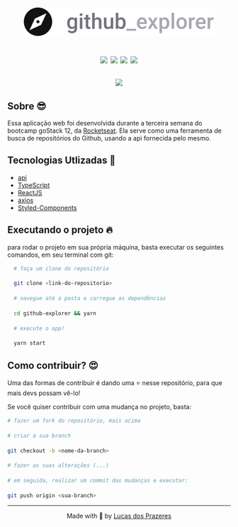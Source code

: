 <h1 align="center">
  <img src=".github/logo.svg" />

  <p align=center>
  <img src="https://img.shields.io/badge/api-github-%233a3a3a" />

  <img src="https://img.shields.io/badge/frontend-reactjs-%232be0ed" />

  <img src="https://img.shields.io/badge/style-styled--components-ff69b4" />

  <img src="https://img.shields.io/badge/from-rocketseat-blueviolet" />
  </P>
</h1>
<p align=center>
  <img src=".github/app.gif" style="width: 540px;">
</p>

<h2>Sobre 😎</h2>

<p>
  Essa aplicação web foi desenvolvida durante a terceira semana do bootcamp goStack 12, da <a href="https://rocketseat.com.br/">Rocketseat</a>. Ela serve como uma ferramenta de busca de repositórios do Github, usando a api fornecida pelo mesmo.
</p>

<h2>Tecnologias Utlizadas 🚀</h2>
<ul>
  <li>
    <a href="https://api.github.com">api</a>
  </li>
  <li>
    <a href="https://www.typescriptlang.org/">TypeScript</a>
  </li>
  <li>
    <a href="https://reactjs.org/">ReactJS</a>
  </li>
  <li>
    <a href="https://github.com/axios/axios">axios</a>
  </li>
  <li>
    <a href="https://styled-components.com/">Styled-Components</a>
  </li>
</ul>

<h2>Executando o projeto 🔥</h2>

<p>
  para rodar o projeto em sua própria máquina, basta executar os seguintes comandos, em seu terminal com git:
</p>

```bash
  # faça um clone do repositório

  git clone <link-do-repositorio>

  # navegue até a pasta e carregue as dependências

  cd github-explorer && yarn

  # execute o app!

  yarn start
```

<h2>Como contribuir? 😍</h2>

<p>
  Uma das formas de contribuir é dando uma ⭐ nesse repositório, para que mais devs possam vê-lo!

  Se você quiser contribuir com uma mudança no projeto, basta:

  ```bash
  # fazer um fork do repositório, mais acima

  # criar a sua branch

  git checkout -b <nome-da-branch>

  # fazer as suas alterações (...)

  # em seguida, realizar um commit das mudanças e executar:

  git push origin <sua-branch>
  ```
</p>

<hr>

<p align=center>
  Made with 💜 by <a href="https://www.linkedin.com/in/lucas-prazeres/">Lucas dos Prazeres</a>
</p>
